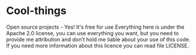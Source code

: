 # Cool-things
Open source projects - Yes! It's free for use
Everything here is under the Apache 2.0 license, you can use everything you want, but you need to provide me attribution and don’t hold me liable about your use of this code. If you need more information about this licence you can read file LICENSE.
